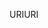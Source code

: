 <span data-ttu-id="7445d-101">URI</span><span class="sxs-lookup"><span data-stu-id="7445d-101">URI</span></span>